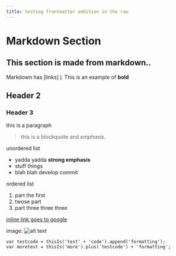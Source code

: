 ```yaml
---
title: testing frontmatter addition in the raw
---
```


Markdown Section
================

This section is made from markdown..
------------------------------------

Markdown has [links] [l]. This is an example of **bold**

  [l]: /geta404  "Link Text Here! Yay! test"

## Header 2

### Header 3

this is a paragraph

> this is a blockquote and *emphasis*.

unordered list

* yadda yadda **strong emphasis**
* stuff things
* blah blah develop commit

ordered list

1. part the first
2. twose part
3. part three three three

[inline link goes to google](http://google.com/)

image:
![alt text](assets/img/colab-logo.jpg "CoLab IMG Title")

    var testcode = thisIs('test' + 'code').append('formatting');
    var moretest = thisIs('more').plus('testcode') + 'formatting';
